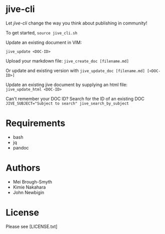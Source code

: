 # jive-cli

Let *jive-cli* change the way you think about publishing in community!

To get started, 
`source jive_cli.sh`


Update an existing document in VIM:

`jive_update <DOC-ID>`

Upload your markdown file:
`jive_create_doc [filename.md]`

Or update and existing version with
`jive_update_doc [filename.md] [<DOC-ID>]`

Update an existing jive document by supplying an html file:
`jive_update_html <DOC-ID>`

Can't remember your DOC ID? Search for the ID of an existing DOC
`JIVE_SUBJECT="Subject to search" jive_search_by_subject`

# Requirements
* bash
* jq
* pandoc

# Authors
* Mei Brough-Smyth
* Kimie Nakahara
* John Newbigin

# License
Please see [LICENSE.txt]


